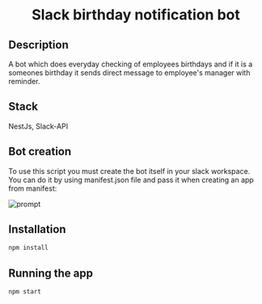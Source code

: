 <h1 align="center">


**Slack birthday notification bot**


</h1>


## Description

A bot which does everyday checking of employees birthdays and if it is a someones birthday it sends direct message to employee's manager with reminder.

## Stack

NestJs, Slack-API

## Bot creation

To use this script you must create the bot itself in your slack workspace. You can do it by using manifest.json file and pass it when creating an app from manifest:

![prompt](https://sun9-66.userapi.com/impg/17EVlugQoQllnzM5tfovbkurJPeJpD8GhKGsEg/q_5A6k7dsoI.jpg?size=516x366&quality=96&sign=d5c77c75358f97724f165109bb47bee3&type=album)

## Installation

```bash
npm install
```

## Running the app

```bash
npm start
```